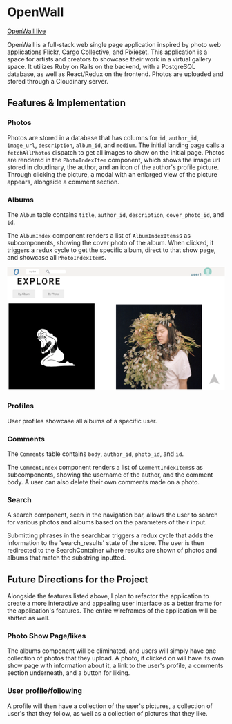 # OpenWall

[OpenWall live][heroku]

[heroku]: http://www.openwall.space

OpenWall is a full-stack web single page application inspired by photo web applications Flickr, Cargo Collective, and Pixieset. This application is a space for artists and creators to showcase their work in a virtual gallery space. It utilizes Ruby on Rails on the backend, with a PostgreSQL database, as well as React/Redux on the frontend. Photos are uploaded and stored through a Cloudinary server.

## Features & Implementation

### Photos

  Photos are stored in a database that has columns for  `id`, `author_id`, `image_url`, `description`, `album_id`, and `medium`. The initial landing page calls a  `fetchAllPhotos` dispatch to get all images to show on the initial page.
  Photos are rendered in the `PhotoIndexItem` component, which shows the image url stored in cloudinary, the author, and an icon of the author's profile picture. Through clicking the picture, a modal with an enlarged view of the picture appears, alongside a comment section.

### Albums

The `Album` table contains `title`, `author_id`, `description`, `cover_photo_id`, and `id`.

The `AlbumIndex` component renders a list of `AlbumIndexItems`s as subcomponents, showing the cover photo of the album. When clicked, it triggers a redux cycle to get the specific album, direct to that show page, and showcase all `PhotoIndexItem`s.

![image of album index](screenshot.png)
### Profiles

User profiles showcase all albums of a specific user.

### Comments

The `Comments` table contains `body`, `author_id`, `photo_id`, and `id`.

The `CommentIndex` component renders a list of `CommentIndexItems`s as subcomponents, showing the username of the author, and the comment body. A user can also delete their own comments made on a photo.

### Search

A search component, seen in the navigation bar, allows the user to search for various photos and albums based on the parameters of their input.

Submitting phrases in the searchbar triggers a redux cycle that adds the information to the 'search_results' state of the store. The user is then redirected to the SearchContainer where results are shown of photos and albums that match the substring inputted.   

## Future Directions for the Project

Alongside the features listed above, I plan to refactor the application to create a more interactive and appealing user interface as a better frame for the application's features. The entire wireframes of the application will be shifted as well.

### Photo Show Page/likes

The albums component will be eliminated, and users will simply have one collection of photos that they upload. A photo, if clicked on will have its own show page with information about it, a link to the user's profile, a comments section underneath, and a button for liking.

### User profile/following

A profile will then have a collection of the user's pictures, a collection of user's that they follow, as well as a collection of pictures that they like.
